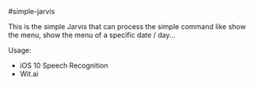 #simple-jarvis

This is the simple Jarvis that can process the simple command like show the menu, show the menu of a specific date / day...

Usage:
- iOS 10 Speech Recognition
- Wit.ai